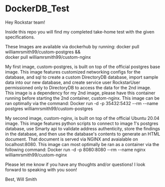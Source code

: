 # DockerDB_Test

Hey Rockstar team! 

Inside this repo you will find my completed take-home test with the given specifications.

These Images are available via dockerhub by running: 
    docker pull williamrsmith99/custom-postgres &&\
    docker pull williamrsmith99/custom-nginx

My first image, custom-postgres, is built on top of the official postgres base image. This image features customized networking configs for the database, and sql to create a custom DirectoryDB database, import sample data into our new database, and create service user RockstarUser permissioned only to DirectoryDB to access the data for the 2nd image. This image is a dependency for my 2nd image, please have this container running before starting the 2nd container, custom-nginx. This image can be ran optimally via the command:
    Docker run -d -p 35432:5432 --rm --name postgres williamrsmith99/custom-postgres

My second image, custom-nginx, is built on top of the official Ubuntu 20.04 image. This image features python scripts to connect to image 1's postgres database, use Smarty api to validate address authenticity, store the findings in the database, and then use the database's contents to generate an HTML document. That document is served via NGINX and avaialable on localhost:8080. This image can most optimally be ran as a container via the following command:
    Docker run -d -p 8080:8080 --rm --name nginx williamrsmith99/custom-nginx


Please let me know if you have any thoughts and/or questions! I look forward to speaking with you soon!

Best,
Will Smith